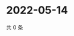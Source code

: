 # 2022-05-14

共 0 条

<!-- BEGIN WEIBO -->
<!-- 最后更新时间 Sat May 14 2022 06:17:13 GMT+0800 (China Standard Time) -->

<!-- END WEIBO -->
